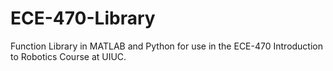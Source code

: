 # ECE-470-Library
Function Library in MATLAB and Python for use in the ECE-470 Introduction to Robotics Course at UIUC.
